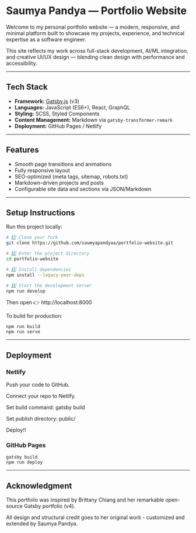 # Saumya Pandya — Portfolio Website

Welcome to my personal portfolio website — a modern, responsive, and minimal platform built to showcase my projects, experience, and technical expertise as a software engineer.

This site reflects my work across full-stack development, AI/ML integration, and creative UI/UX design — blending clean design with performance and accessibility.

---

## Tech Stack

- **Framework:** [Gatsby.js](https://www.gatsbyjs.com/) (v3)
- **Languages:** JavaScript (ES6+), React, GraphQL
- **Styling:** SCSS, Styled Components
- **Content Management:** Markdown via `gatsby-transformer-remark`
- **Deployment:** GitHub Pages / Netlify

---

## Features

- Smooth page transitions and animations
- Fully responsive layout
- SEO-optimized (meta tags, sitemap, robots.txt)
- Markdown-driven projects and posts
- Configurable site data and sections via JSON/Markdown

---

## Setup Instructions

Run this project locally:

```bash
# 1️⃣ Clone your fork
git clone https://github.com/saumyapandyaa/portfolio-website.git

# 2️⃣ Enter the project directory
cd portfolio-website

# 3️⃣ Install dependencies
npm install --legacy-peer-deps

# 4️⃣ Start the development server
npm run develop
```

Then open 👉 http://localhost:8000

To build for production:

```
npm run build
npm run serve
```

--- 

## Deployment

### Netlify

Push your code to GitHub.

Connect your repo to Netlify.

Set build command: gatsby build

Set publish directory: public/

Deploy!!

### GitHub Pages

```
gatsby build
npm run deploy
```

---

## Acknowledgment

This portfolio was inspired by Brittany Chiang and her remarkable open-source Gatsby portfolio (v4).

All design and structural credit goes to her original work - customized and extended by Saumya Pandya.
